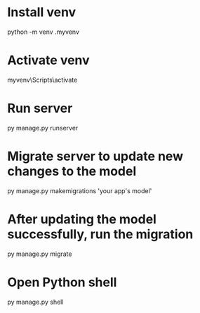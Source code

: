 # Install venv

python -m venv .myvenv

# Activate venv

myvenv\Scripts\activate

# Run server

py manage.py runserver

# Migrate server to update new changes to the model

py manage.py makemigrations 'your app's model'

# After updating the model successfully, run the migration

py manage.py migrate

# Open Python shell

py manage.py shell
